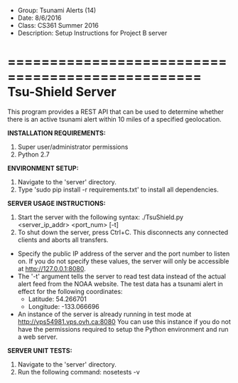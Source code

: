 - Group:       Tsunami Alerts (14)
- Date:        8/6/2016
- Class:       CS361 Summer 2016
- Description: Setup Instructions for Project B server

=================================================
Tsu-Shield Server
=================================================
This program provides a REST API that can be used to determine
whether there is an active tsunami alert within 10 miles of
a specified geolocation.

**INSTALLATION REQUIREMENTS:**

1. Super user/administrator permissions
2. Python 2.7

**ENVIRONMENT SETUP:**

1. Navigate to the 'server' directory.
2. Type 'sudo pip install -r requirements.txt' to install all dependencies.

**SERVER USAGE INSTRUCTIONS:**

1. Start the server with the following syntax:
   ./TsuShield.py <server_ip_addr> <port_num> [-t]
2. To shut down the server, press Ctrl+C.
   This disconnects any connected clients and aborts all transfers.

*  Specify the public IP address of the server and the port number
   to listen on. If you do not specify these values, the server will
   only be accessible at http://127.0.0.1:8080.
*  The '-t' argument tells the server to read test data instead of the
   actual alert feed from the NOAA website. The test data has a tsunami
   alert in effect for the following coordinates:
   - Latitude:  54.266701
   - Longitude: -133.066696
*  An instance of the server is already running in test mode at
   http://vps54981.vps.ovh.ca:8080
   You can use this instance if you do not have the permissions required
   to setup the Python environment and run a web server.

**SERVER UNIT TESTS:**

1. Navigate to the 'server' directory.
2. Run the following command:
   nosetests -v
